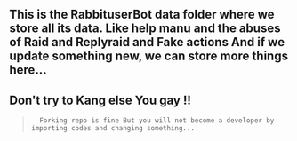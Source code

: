 ## This is the RabbituserBot data folder where we store all its data. Like help manu and the abuses of Raid and Replyraid and Fake actions And if we update something new, we can store more things here...
## Don't try to Kang else You gay !!

>       Forking repo is fine But you will not become a developer by importing codes and changing something...

